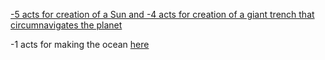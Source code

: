 [\-5 acts for creation of a Sun and -4 acts for creation of a giant trench that circumnavigates  the planet](https://www.reddit.com/r/GodhoodWB/comments/foo57w/endless_pantheon_turn_1/flhk7oh?utm_source=share&utm_medium=web2x)

\-1 acts for making the ocean [here](https://www.reddit.com/r/GodhoodWB/comments/foo57w/endless_pantheon_turn_1/fllepqh?utm_source=share&utm_medium=web2x)